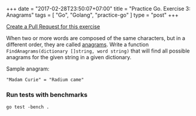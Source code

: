+++
date = "2017-02-28T23:50:07+07:00"
title = "Practice Go. Exercise 3: Anagrams"
tags = [ "Go", "Golang", "practice-go" ]
type = "post"
+++

[Create a Pull Request for this exercise](https://github.com/plutov/practice-go/tree/master/anagram)

When two or more words are composed of the same characters, but in a different order, they are called [anagrams](https://en.wikipedia.org/wiki/Anagram). Write a function `FindAnagrams(dictionary []string, word string)` that will find all possible anagrams for the given string in a given dictionary.

Sample anagram:
```
"Madam Curie" = "Radium came"
```

### Run tests with benchmarks

```
go test -bench .
```
